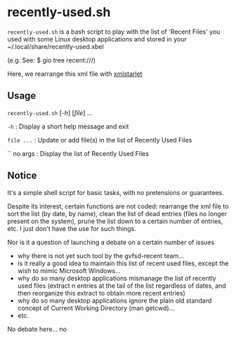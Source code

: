 # recently-used.sh

`recently-used.sh` is a bash script to play with the list of 'Recent Files' 
you used with some Linux desktop applications
and stored in your ~/.local/share/recently-used.xbel

(e.g. See:  $ gio tree recent:///)

Here, we rearrange this xml file with [xmlstarlet](https://xmlstar.sourceforge.net/)


## Usage

`recently-used.sh` [*-h*] [*file*] ...

  `-h`
: Display a short help message and exit

  `file ...`
: Update or add file(s) in the list of Recently Used Files

  `` no args
: Display the list of Recently Used Files


## Notice

It's a simple shell script for basic tasks, with no pretensions or guarantees.

Despite its interest, certain functions are not coded: rearrange the xml
file to sort the list (by date, by name), clean the list of dead entries
(files no longer present on the system), prune the list down to a certain
number of entries, etc.
I just don't have the use for such things.

Nor is it a question of launching a debate on a certain number of issues
- why there is not yet such tool by the gvfsd-recent team...
- is it really a good idea to maintain this list of recent used files, except the wish to mimic Microsoft Windows...
- why do so many desktop applications mismanage the list of recently used files (extract n entries at the tail of the list regardless of dates, and then reorganize this extract to obtain more recent entries)
- why do so many desktop applications ignore the plain old standard concept of Current Working Directory (man getcwd)...
- etc.

No debate here... no
